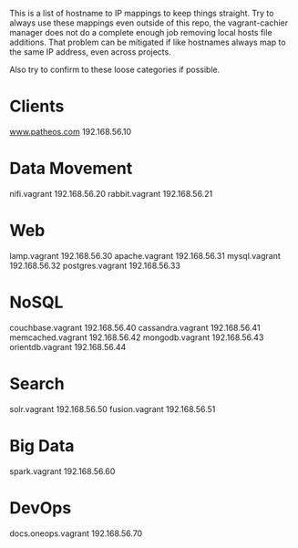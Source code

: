 This is a list of hostname to IP mappings to keep things straight.
Try to always use these mappings even outside of this repo, the 
vagrant-cachier manager does not do a complete enough job removing
local hosts file additions. That problem can be mitigated if like
hostnames always map to the same IP address, even across projects.

Also try to confirm to these loose categories if possible.

# Clients
www.patheos.com		192.168.56.10

# Data Movement
nifi.vagrant		192.168.56.20
rabbit.vagrant		192.168.56.21

# Web
lamp.vagrant		192.168.56.30
apache.vagrant		192.168.56.31
mysql.vagrant		192.168.56.32
postgres.vagrant	192.168.56.33

# NoSQL
couchbase.vagrant	192.168.56.40
cassandra.vagrant	192.168.56.41
memcached.vagrant	192.168.56.42
mongodb.vagrant		192.168.56.43
orientdb.vagrant	192.168.56.44

# Search
solr.vagrant		192.168.56.50
fusion.vagrant		192.168.56.51

# Big Data
spark.vagrant		192.168.56.60

# DevOps
docs.oneops.vagrant	192.168.56.70
